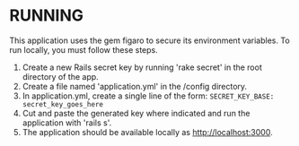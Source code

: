 RUNNING
=======

This application uses the gem figaro to secure its environment variables. To run locally, you must follow these steps.
1. Create a new Rails secret key by running 'rake secret' in the root directory of the app.
2. Create a file named 'application.yml' in the /config directory.
3. In application.yml, create a single line of the form: `SECRET_KEY_BASE: secret_key_goes_here`
4. Cut and paste the generated key where indicated and run the application with 'rails s'.
5. The application should be available locally as <http://localhost:3000>.
